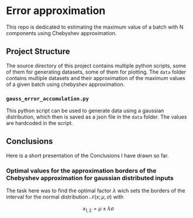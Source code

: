 # Error approximation

This repo is dedicated to estimating the maximum value of a batch with N components using Chebyshev approximation.

## Project Structure

The source directory of this project contains multiple python scripts, some of them for generating datasets, some of them for plotting. The `data` folder contains multiple
datasets and their approximation of the maximum values of a given batch using chebyshev approximation.

### `gauss_error_accumulation.py`

This python script can be used to generate data using a gaussian distribution, which then is saved as a json file in the `data` folder. The values are hardcoded in the script.

## Conclusions

Here is a short presentation of the Conclusions I have drawn so far.

### Optimal values for the approximation borders of the Chebyshev approximation for gaussian distributed inputs

The task here was to find the optimal factor $\lambda$ wich sets the borders of the interval for the normal distribution $\mathcal{N}(x; \mu, \sigma)$ with
```math
x_{1,2} = \mu \pm \lambda \sigma
```
